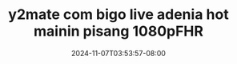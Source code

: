 --- 
title: "y2mate com  bigo live adenia hot mainin pisang 1080pFHR"
description: "download bokeh y2mate com  bigo live adenia hot mainin pisang 1080pFHR simontox durasi panjang  "
date: 2024-11-07T03:53:57-08:00
file_code: "26lv63m6ivrm"
draft: false
cover: "i2bgu6bcxh8b3vnd.jpg"
tags: ["com", "bigo", "live", "adenia", "hot", "mainin", "pisang", "bokep-indo", "bokep-viral", "bokep-ig"]
length: 780
fld_id: "1483427"
foldername: "Adenia"
categories: ["Adenia"]
views: 0
---